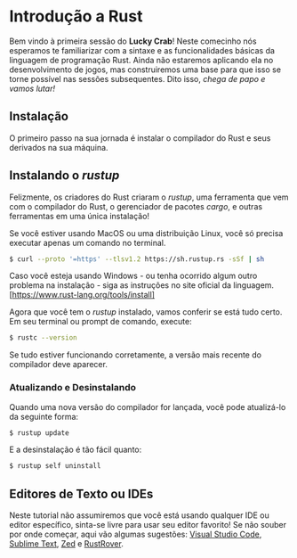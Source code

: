 # Introdução a Rust

Bem vindo à primeira sessão do __Lucky Crab__! Neste comecinho nós esperamos te familiarizar com a sintaxe e as funcionalidades básicas da linguagem de programação Rust. Ainda não estaremos aplicando ela no desenvolvimento de jogos, mas construiremos uma base para que isso se torne possível nas sessões subsequentes. Dito isso, *chega de papo e vamos lutar!*

## Instalação

O primeiro passo na sua jornada é instalar o compilador do Rust e seus derivados na sua máquina.

## Instalando o _rustup_

Felizmente, os criadores do Rust criaram o _rustup_, uma ferramenta que vem com o compilador do Rust, o gerenciador de pacotes _cargo_, e outras ferramentas em uma única instalação! 

Se você estiver usando MacOS ou uma distribuição Linux, você só precisa executar apenas um comando no terminal.

```bash
$ curl --proto '=https' --tlsv1.2 https://sh.rustup.rs -sSf | sh
```

Caso você esteja usando Windows - ou tenha ocorrido algum outro problema na instalação - siga as instruções no site oficial da linguagem. [https://www.rust-lang.org/tools/install]

Agora que você tem o _rustup_ instalado, vamos conferir se está tudo certo. Em seu terminal ou prompt de comando, execute:

```bash
$ rustc --version
```

Se tudo estiver funcionando corretamente, a versão mais recente do compilador deve aparecer.

### Atualizando e Desinstalando

Quando uma nova versão do compilador for lançada, você pode atualizá-lo da seguinte forma:

```bash
$ rustup update
```

E a desinstalação é tão fácil quanto:

```bash
$ rustup self uninstall
```

## Editores de Texto ou IDEs

Neste tutorial não assumiremos que você está usando qualquer IDE ou editor específico, sinta-se livre para usar seu editor favorito! Se não souber por onde começar, aqui vão algumas sugestões: [Visual Studio Code](https://code.visualstudio.com/), [Sublime Text](https://www.sublimetext.com/), [Zed](https://zed.dev/) e [RustRover](https://www.jetbrains.com/rust/).